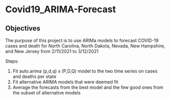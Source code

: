 # Covid19_ARIMA-Forecast

## Objectives
The purpose of this project is to use ARIMa models to forecast COVID-19 cases and death for North Carolina, North Dakota, Nevada, New Hampshire, and New Jersey from 2/11/2021 to 3/12/2021

Steps:
1. Fit auto.arima (p,d,q) x (P,D,Q) model to the two time series on cases and deaths per state
2. Fit alternative ARIMA models that were deemed fit
3. Average the forecasts from the best model and the few good ones from the subset of alternative models

